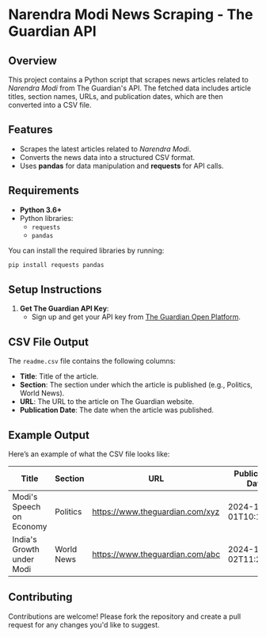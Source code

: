 # Narendra Modi News Scraping - The Guardian API

## Overview
This project contains a Python script that scrapes news articles related to *Narendra Modi* from The Guardian's API. The fetched data includes article titles, section names, URLs, and publication dates, which are then converted into a CSV file.

## Features
- Scrapes the latest articles related to *Narendra Modi*.
- Converts the news data into a structured CSV format.
- Uses **pandas** for data manipulation and **requests** for API calls.

## Requirements
- **Python 3.6+**
- Python libraries:
  - `requests`
  - `pandas`

You can install the required libraries by running:
```bash
pip install requests pandas
```

## Setup Instructions
1. **Get The Guardian API Key**:
   - Sign up and get your API key from [The Guardian Open Platform](https://open-platform.theguardian.com/).



## CSV File Output
The `readme.csv` file contains the following columns:
- **Title**: Title of the article.
- **Section**: The section under which the article is published (e.g., Politics, World News).
- **URL**: The URL to the article on The Guardian website.
- **Publication Date**: The date when the article was published.

## Example Output
Here’s an example of what the CSV file looks like:

| Title                     | Section     | URL                               | Publication Date      |
|----------------------------|-------------|-----------------------------------|-----------------------|
| Modi's Speech on Economy    | Politics    | https://www.theguardian.com/xyz   | 2024-10-01T10:15:30Z  |
| India's Growth under Modi   | World News  | https://www.theguardian.com/abc   | 2024-10-02T11:20:45Z  |

## Contributing
Contributions are welcome! Please fork the repository and create a pull request for any changes you'd like to suggest.

